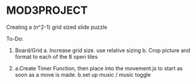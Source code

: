 # MOD3PROJECT
Creating a (n^2-1) grid sized slide puzzle

To-Do:

1) Board/Grid
    a. Increase grid size. use relative sizing
    b. Crop picture and format to each of the 8 open tiles
    


2) a.Create Timer Function, then place into the movement.js to start as soon as a move is made. 
b.set up music / music toggle